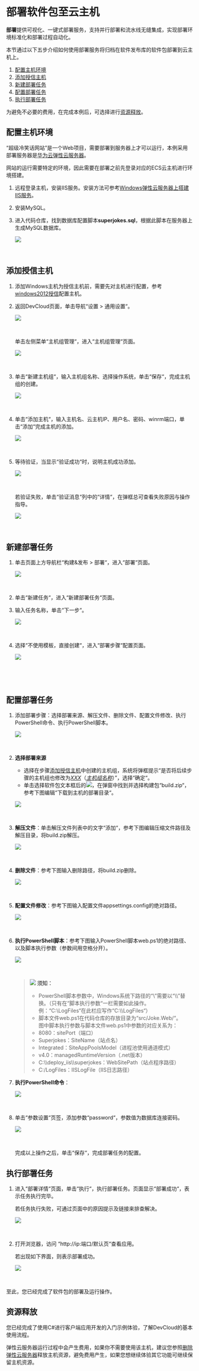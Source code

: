 # **部署软件包至云主机**<a name="devcloud_qs_0505"></a>

**部署**提供可视化、一键式部署服务，支持并行部署和流水线无缝集成，实现部署环境标准化和部署过程自动化。

本节通过以下五步介绍如何使用部署服务将归档在软件发布库的软件包部署到云主机上。

1.  [配置主机环境](#section59299441232)
2.  [添加授信主机](#section1457610572318)
3.  [新建部署任务](#section71691910049)
4.  [配置部署任务](#section106831257452)
5.  [执行部署任务](#section07448201849)

为避免不必要的费用，在完成本例后，可选择进行[资源释放](#section1547219292578)。

## **配置主机环境**<a name="section59299441232"></a>

“超级冷笑话网站”是一个Web项目，需要部署到服务器上才可以运行，本例采用部署服务器是[华为云弹性云服务器](https://support.huaweicloud.com/ecs/index.html)。

网站的运行需要特定的环境，因此需要在部署之前先登录对应的ECS云主机进行环境搭建。

1.  远程登录主机，安装IIS服务。安装方法可参考[Windows弹性云服务器上搭建IIS服务](https://support.huaweicloud.com/trouble-ecs/ecs_trouble_0701.html)。
2.  安装MySQL。
3.  进入代码仓库，找到数据库配置脚本**superjokes.sql**，根据此脚本在服务器上生成MySQL数据库。

    ![](figures/C--添加数据库文件.png)

      


## **添加授信主机**<a name="section1457610572318"></a>

1.  添加Windows主机为授信主机前，需要先对主机进行配置，参考[windows2012授信](https://support.huaweicloud.com/usermanual-deployman/deployman_hlp_1019.html)配置主机。
2.  返回DevCloud页面，单击导航“设置  \>  通用设置“。

    ![](figures/选择目录-通用设置.png)

      

    单击左侧菜单“主机组管理“，进入“主机组管理“页面。

    ![](figures/主机组管理.png)

      

3.  单击“新建主机组“，输入主机组名称、选择操作系统，单击“保存“，完成主机组的创建。

    ![](figures/C--新建主机组.png)

      

4.  单击“添加主机“，输入主机名、云主机IP、用户名、密码、winrm端口，单击“添加“完成主机的添加。

    ![](figures/添加主机.png)

      

5.  等待验证，当显示“验证成功“时，说明主机成功添加。

    ![](figures/Windows-添加主机成功.png)

      

    若验证失败，单击“验证消息“列中的“详情“，在弹框总可查看失败原因与操作指导。

    ![](figures/Windows-添加主机失败.png)

      


## **新建部署任务**<a name="section71691910049"></a>

1.  单击页面上方导航栏“构建&发布  \>  部署“，进入“部署“页面。

    ![](figures/选择目录-部署.png)

      

2.  单击“新建任务“，进入“新建部署任务“页面。
3.  输入任务名称，单击“下一步“。

    ![](figures/C--部署基本信息.png)

      

4.  选择“不使用模板，直接创建“，进入“部署步骤“配置页面。

    ![](figures/C--选择部署模板.png)

      


  

## **配置部署任务**<a name="section106831257452"></a>

1.  添加部署步骤：选择部署来源、解压文件、删除文件、配置文件修改、执行PowerShell命令、执行PowerShell脚本。

    ![](figures/C--添加部署步骤.png)

      

2.  **选择部署来源**

    -   选择在步骤[添加授信主机](#section1457610572318)中创建的主机组，系统将弹框提示“是否将后续步骤的主机组也修改为<u>_XXX_</u>（<u>_主机组名称_</u>）”，选择“确定“。
    -   单击选择软件包文本框后的![](figures/icon-选择软件包.png)，在弹窗中找到并选择构建包“build.zip“，参考下图编辑“下载到主机的部署目录“。

    ![](figures/C--部署步骤-选择部署来源.png)

      

3.  **解压文件**：单击解压文件列表中的文字“添加“，参考下图编辑压缩文件路径及解压目录，将build.zip解压。

    ![](figures/C--部署步骤-解压文件.png)

      

4.  **删除文件**：参考下图输入删除路径，将build.zip删除。

    ![](figures/C--部署步骤-删除文件.png)

      

5.  **配置文件修改**：参考下图输入配置文件appsettings.config的绝对路径。

    ![](figures/C--部署步骤-配置文件修改.png)

      

6.  **执行PowerShell脚本**：参考下图输入PowerShell脚本web.ps1的绝对路径、以及脚本执行参数（参数间用空格分开）。

    ![](figures/C--部署步骤-执行PowerShell脚本.png)

      

    >![](public_sys-resources/icon-notice.gif) **须知：**   
    >-   PowerShell脚本参数中，Windows系统下路径的“\\”需要以“\\\\”替换。（只有在“脚本执行参数“一栏需要如此操作。例：“C:\\LogFiles“在此栏应写作“C:\\\\LogFiles“）  
    >-   脚本文件web.ps1在代码仓库的存放目录为“src/Joke.Web/“。  
    >    图中脚本执行参数与脚本文件web.ps1中参数的对应关系为：  
    >    -   8080：sitePort（端口）  
    >    -   Superjokes：SiteName（站点名）  
    >    -   Integrated：SiteAppPoolsModel（进程池使用通道模式）  
    >    -   v4.0：managedRuntimeVersion（.net版本）  
    >    -   C:\\\\deploy\_iis\\\\superjokes：WebSitePath（站点程序路径）  
    >    -   C:/LogFiles：IISLogFile（IIS日志路径）  

7.  **执行PowerShell命令**：

    ![](figures/C--部署步骤-执行PowerShell命令.png)

      

8.  单击“参数设置“页签，添加参数“password“，参数值为数据库连接密码。

    ![](figures/C--设置部署参数.png)

      

    完成以上操作之后，单击“保存“，完成部署任务的配置。


## **执行部署任务**<a name="section07448201849"></a>

1.  进入“部署详情“页面，单击“执行“，执行部署任务。页面显示“部署成功“，表示任务执行完毕。

    若任务执行失败，可通过页面中的原因提示及链接来排查解决。

    ![](figures/C--部署成功.png)

      

2.  打开浏览器，访问  “http://ip:端口/默认页“查看应用。

    若出现如下界面，则表示部署成功。

    ![](figures/C--产品页面展示.png)

      


至此，您已经完成了软件包的部署及运行操作。

## **资源释放**<a name="section1547219292578"></a>

您已经完成了使用C\#进行客户端应用开发的入门示例体验，了解DevCloud的基本使用流程。

弹性云服务器运行过程中会产生费用，如果你不需要使用该主机，建议您参照[删除弹性云服务器](https://support.huaweicloud.com/ecs_faq/zh-cn_topic_0018073218.html)释放主机资源，避免费用产生，如果您想继续体验其它功能可继续保留主机资源。

  

